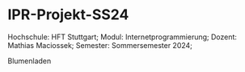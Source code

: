 # IPR-Projekt-SS24
Hochschule: HFT Stuttgart;
Modul: Internetprogrammierung;
Dozent: Mathias Maciossek;
Semester: Sommersemester 2024;

Blumenladen 

